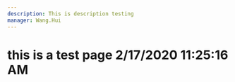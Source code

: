 ```yaml
---
description: This is description testing
manager: Wang.Hui
---
```

# this is a test page 2/17/2020 11:25:16 AM